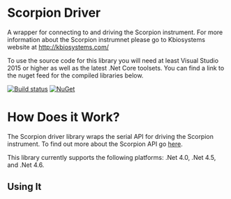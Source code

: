 # Scorpion Driver

A wrapper for connecting to and driving the Scorpion instrument. For more information about the Scorpion instrumnet please go to Kbiosystems website at http://kbiosystems.com/

To use the source code for this library you will need at least Visual Studio 2015 or higher as well as the latest .Net Core toolsets. You can find a link to the nuget feed for the compiled libraries below.

[![Build status](https://ci.appveyor.com/api/projects/status/y2wfkk2u29ry7igp/branch/master?svg=true)](https://ci.appveyor.com/project/CicerosPatience/scorpion-driver/branch/master) [![NuGet](https://img.shields.io/nuget/v/Kbiosystems.Scorpion.Driver.svg)](https://www.nuget.org/packages/Kbiosystems.Scorpion.Driver/)

# How Does it Work?

The Scorpion driver library wraps the serial API for driving the Scorpion instrument. To find out more about the Scorpion API go [here](https://github.com/Kbiosystems/scorpion-driver/wiki/Serial-API).

This library currently supports the following platforms: .Net 4.0, .Net 4.5, and .Net 4.6.

## Using It

